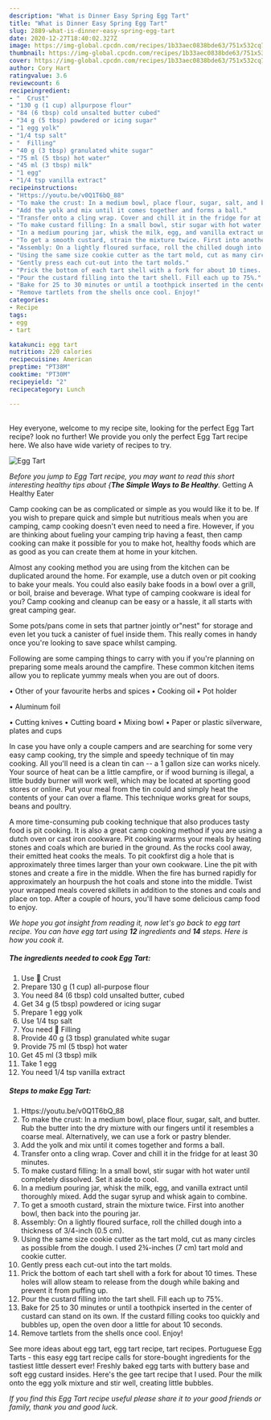 ```yaml
---
description: "What is Dinner Easy Spring Egg Tart"
title: "What is Dinner Easy Spring Egg Tart"
slug: 2889-what-is-dinner-easy-spring-egg-tart
date: 2020-12-27T18:40:02.327Z
image: https://img-global.cpcdn.com/recipes/1b33aec0838bde63/751x532cq70/egg-tart-recipe-main-photo.jpg
thumbnail: https://img-global.cpcdn.com/recipes/1b33aec0838bde63/751x532cq70/egg-tart-recipe-main-photo.jpg
cover: https://img-global.cpcdn.com/recipes/1b33aec0838bde63/751x532cq70/egg-tart-recipe-main-photo.jpg
author: Cory Hart
ratingvalue: 3.6
reviewcount: 6
recipeingredient:
- "  Crust"
- "130 g (1 cup) allpurpose flour"
- "84 (6 tbsp) cold unsalted butter cubed"
- "34 g (5 tbsp) powdered or icing sugar"
- "1 egg yolk"
- "1/4 tsp salt"
- "  Filling"
- "40 g (3 tbsp) granulated white sugar"
- "75 ml (5 tbsp) hot water"
- "45 ml (3 tbsp) milk"
- "1 egg"
- "1/4 tsp vanilla extract"
recipeinstructions:
- "Https://youtu.be/v0Q1T6bQ_88"
- "To make the crust: In a medium bowl, place flour, sugar, salt, and butter. Rub the butter into the dry mixture with our fingers until it resembles a coarse meal. Alternatively, we can use a fork or pastry blender."
- "Add the yolk and mix until it comes together and forms a ball."
- "Transfer onto a cling wrap. Cover and chill it in the fridge for at least 30 minutes."
- "To make custard filling: In a small bowl, stir sugar with hot water until completely dissolved. Set it aside to cool."
- "In a medium pouring jar, whisk the milk, egg, and vanilla extract until thoroughly mixed. Add the sugar syrup and whisk again to combine."
- "To get a smooth custard, strain the mixture twice. First into another bowl, then back into the pouring jar."
- "Assembly: On a lightly floured surface, roll the chilled dough into a thickness of 3/4-inch (0.5 cm)."
- "Using the same size cookie cutter as the tart mold, cut as many circles as possible from the dough. I used 2¾-inches (7 cm) tart mold and cookie cutter."
- "Gently press each cut-out into the tart molds."
- "Prick the bottom of each tart shell with a fork for about 10 times. These holes will allow steam to release from the dough while baking and prevent it from puffing up."
- "Pour the custard filling into the tart shell. Fill each up to 75%."
- "Bake for 25 to 30 minutes or until a toothpick inserted in the center of custard can stand on its own. If the custard filling cooks too quickly and bubbles up, open the oven door a little for about 10 seconds."
- "Remove tartlets from the shells once cool. Enjoy!"
categories:
- Recipe
tags:
- egg
- tart

katakunci: egg tart 
nutrition: 220 calories
recipecuisine: American
preptime: "PT38M"
cooktime: "PT30M"
recipeyield: "2"
recipecategory: Lunch

---
```

<br>
Hey everyone, welcome to my recipe site, looking for the perfect Egg Tart recipe? look no further! We provide you only the perfect Egg Tart recipe here. We also have wide variety of recipes to try.
<br>


![Egg Tart](https://img-global.cpcdn.com/recipes/1b33aec0838bde63/751x532cq70/egg-tart-recipe-main-photo.jpg)

<i>Before you jump to Egg Tart recipe, you may want to read this short interesting healthy tips about {<strong>The Simple Ways to Be Healthy</strong>.</i>
Getting A Healthy Eater

    
Camp cooking can be as complicated or simple as you would like it to be. If you wish to prepare quick and simple but nutritious meals when you are camping, camp cooking doesn't even need to need a fire. However, if you are thinking about fueling your camping trip having a feast, then camp cooking can make it possible for you to make hot, healthy foods which are as good as you can create them at home in your kitchen.

 Almost any cooking method you are using from the kitchen can be duplicated around the home. For example, use a dutch oven or pit cooking to bake your meals. You could also easily bake foods in a bowl over a grill, or boil, braise and beverage. What type of camping cookware is ideal for you? Camp cooking and cleanup can be easy or a hassle, it all starts with great camping gear.

Some pots/pans come in sets that partner jointly or"nest" for storage and even let you tuck a canister of fuel inside them. This really comes in handy once you're looking to save space whilst camping.

Following are some camping things to carry with you if you're planning on preparing some meals around the campfire. These common kitchen items allow you to replicate yummy meals when you are out of doors.


• Other of your favourite herbs and spices
• Cooking oil
• Pot holder

• Aluminum foil

• Cutting knives
• Cutting board
• Mixing bowl
• Paper or plastic silverware, plates and cups

In case you have only a couple campers and are searching for some very easy camp cooking, try the simple and speedy technique of tin may cooking. All you'll need is a clean tin can -- a 1 gallon size can works nicely. Your source of heat can be a little campfire, or if wood burning is illegal, a little buddy burner will work well, which may be located at sporting good stores or online. Put your meal from the tin could and simply heat the contents of your can over a flame.  This technique works great for soups, beans and poultry.

A more time-consuming pub cooking technique that also produces tasty food is pit cooking.  It is also a great camp cooking method if you are using a dutch oven or cast iron cookware. Pit cooking warms your meals by heating stones and coals which are buried in the ground. As the rocks cool away, their emitted heat cooks the meals. To pit cookfirst dig a hole that is approximately three times larger than your own cookware. Line the pit with stones and create a fire in the middle. When the fire has burned rapidly for approximately an hourpush the hot coals and stone into the middle. Twist your wrapped meals covered skillets in addition to the stones and coals and place on top. After a couple of hours, you'll have some delicious camp food to enjoy.


<i>We hope you got insight from reading it, now let's go back to egg tart recipe. You can have egg tart using <strong>12</strong> ingredients and <strong>14</strong> steps. Here is how you cook it.
</i>

##### The ingredients needed to cook Egg Tart:

1. Use  🥚 Crust
1. Prepare 130 g (1 cup) all-purpose flour
1. You need 84 (6 tbsp) cold unsalted butter, cubed
1. Get 34 g (5 tbsp) powdered or icing sugar
1. Prepare 1 egg yolk
1. Use 1/4 tsp salt
1. You need  🥚 Filling
1. Provide 40 g (3 tbsp) granulated white sugar
1. Provide 75 ml (5 tbsp) hot water
1. Get 45 ml (3 tbsp) milk
1. Take 1 egg
1. You need 1/4 tsp vanilla extract


##### Steps to make Egg Tart:

1. Https://youtu.be/v0Q1T6bQ_88
1. To make the crust: In a medium bowl, place flour, sugar, salt, and butter. Rub the butter into the dry mixture with our fingers until it resembles a coarse meal. Alternatively, we can use a fork or pastry blender.
1. Add the yolk and mix until it comes together and forms a ball.
1. Transfer onto a cling wrap. Cover and chill it in the fridge for at least 30 minutes.
1. To make custard filling: In a small bowl, stir sugar with hot water until completely dissolved. Set it aside to cool.
1. In a medium pouring jar, whisk the milk, egg, and vanilla extract until thoroughly mixed. Add the sugar syrup and whisk again to combine.
1. To get a smooth custard, strain the mixture twice. First into another bowl, then back into the pouring jar.
1. Assembly: On a lightly floured surface, roll the chilled dough into a thickness of 3/4-inch (0.5 cm).
1. Using the same size cookie cutter as the tart mold, cut as many circles as possible from the dough. I used 2¾-inches (7 cm) tart mold and cookie cutter.
1. Gently press each cut-out into the tart molds.
1. Prick the bottom of each tart shell with a fork for about 10 times. These holes will allow steam to release from the dough while baking and prevent it from puffing up.
1. Pour the custard filling into the tart shell. Fill each up to 75%.
1. Bake for 25 to 30 minutes or until a toothpick inserted in the center of custard can stand on its own. If the custard filling cooks too quickly and bubbles up, open the oven door a little for about 10 seconds.
1. Remove tartlets from the shells once cool. Enjoy!


See more ideas about egg tart, egg tart recipe, tart recipes. Portuguese Egg Tarts - this easy egg tart recipe calls for store-bought ingredients for the tastiest little dessert ever! Freshly baked egg tarts with buttery base and soft egg custard insides. Here&#39;s the gee tart recipe that I used. Pour the milk onto the egg yolk mixture and stir well, creating little bubbles. 

<i>If you find this Egg Tart recipe useful please share it to your good friends or family, thank you and good luck.</i>
